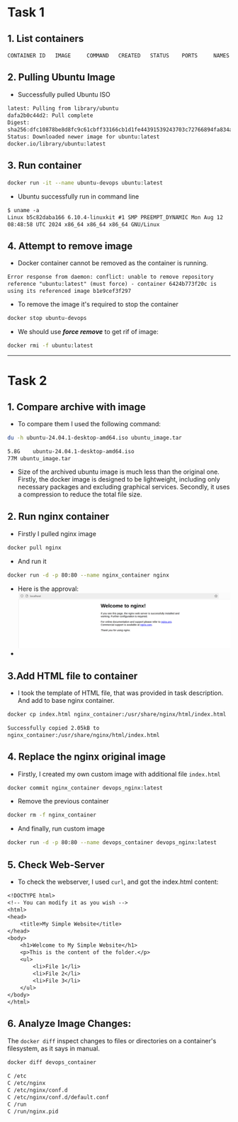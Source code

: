 # Task 1

## 1. List containers
```
CONTAINER ID   IMAGE     COMMAND   CREATED   STATUS    PORTS     NAMES
```

## 2. Pulling Ubuntu Image
- Successfully pulled Ubuntu ISO
```
latest: Pulling from library/ubuntu
dafa2b0c44d2: Pull complete 
Digest: sha256:dfc10878be8d8fc9c61cbff33166cb1d1fe44391539243703c72766894fa834a
Status: Downloaded newer image for ubuntu:latest
docker.io/library/ubuntu:latest
```

## 3. Run container
```bash
docker run -it --name ubuntu-devops ubuntu:latest
```

- Ubuntu successfully run in command line 
```
$ uname -a
Linux b5c82daba166 6.10.4-linuxkit #1 SMP PREEMPT_DYNAMIC Mon Aug 12 08:48:58 UTC 2024 x86_64 x86_64 x86_64 GNU/Linux
```


## 4. Attempt to remove image
- Docker container cannot be removed as the container is running.
```
Error response from daemon: conflict: unable to remove repository reference "ubuntu:latest" (must force) - container 6424b773f20c is using its referenced image b1e9cef3f297
```

- To remove the image it's required to stop the container
```bash
docker stop ubuntu-devops
```
- We should use _**force remove**_ to get rif of image:
```bash
docker rmi -f ubuntu:latest 
```


---------------------------------------------------

# Task 2
## 1. Compare archive with image
- To compare them I used the following command:
```bash
du -h ubuntu-24.04.1-desktop-amd64.iso ubuntu_image.tar 
```
```
5.8G	ubuntu-24.04.1-desktop-amd64.iso
77M	ubuntu_image.tar
```

- Size of the archived ubuntu image is much less than the original one.
Firstly, the docker image is designed to be lightweight,
including only necessary packages and excluding graphical services.
Secondly, it uses a compression to reduce the total file size.

## 2. Run nginx container 
- Firstly I pulled nginx image
```bash
docker pull nginx
```
- And run it
```bash 
docker run -d -p 80:80 --name nginx_container nginx
```

- Here is the approval:
![nginx](nginx.png)
- 

## 3.Add HTML file to container
- I took the template of HTML file, that was provided in task description. 
And add to base nginx container.
```bash
docker cp index.html nginx_container:/usr/share/nginx/html/index.html
```
```
Successfully copied 2.05kB to nginx_container:/usr/share/nginx/html/index.html
```
## 4. Replace the nginx original image
- Firstly, I created my own custom image with additional file `index.html`
```bash
docker commit nginx_container devops_nginx:latest
```

- Remove the previous container
```bash
docker rm -f nginx_container
```

- And finally, run custom image
```bash
docker run -d -p 80:80 --name devops_container devops_nginx:latest
```

## 5. Check Web-Server
- To check the webserver, I used `curl`, and got the index.html content:
```
<!DOCTYPE html> 
<!-- You can modify it as you wish -->
<html>
<head>
    <title>My Simple Website</title>
</head>
<body>
    <h1>Welcome to My Simple Website</h1>
    <p>This is the content of the folder.</p>
    <ul>
        <li>File 1</li>
        <li>File 2</li>
        <li>File 3</li>
    </ul>
</body>
</html>
```

## 6. Analyze Image Changes:
The `docker diff` inspect changes to files or directories on a container's filesystem,
as it says in manual.
```bash
docker diff devops_container
```

```
C /etc
C /etc/nginx
C /etc/nginx/conf.d
C /etc/nginx/conf.d/default.conf
C /run
C /run/nginx.pid
```